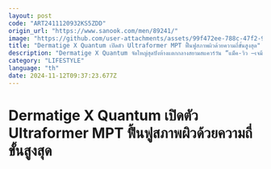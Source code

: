 ```yaml
---
layout: post
code: "ART2411120932KS5ZDD"
origin_url: "https://www.sanook.com/men/89241/"
image: "https://github.com/user-attachments/assets/99f472ee-788c-47f2-90ac-d11f15945959"
title: "Dermatige X Quantum เปิดตัว Ultraformer MPT ฟื้นฟูสภาพผิวด้วยความถี่ขั้นสูงสุด"
description: "Dermatige X Quantum จัดใหญ่สุดปังห้างแตกกลางสยามสแควร์วัน “แม็ค-วิว –เจมีไนน์-โฟร์ท” ทึ่งนวัตกรรมความงามสุดล้ำดูแลสภาพผิวทุกมิติ"
category: "LIFESTYLE"
language: "th"
date: 2024-11-12T09:37:23.677Z
---
```


# Dermatige X Quantum เปิดตัว Ultraformer MPT ฟื้นฟูสภาพผิวด้วยความถี่ขั้นสูงสุด